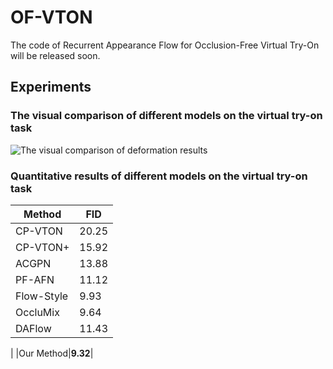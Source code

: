 # OF-VTON
The code of Recurrent Appearance Flow for Occlusion-Free Virtual Try-On will be released soon.

## Experiments

### The visual comparison of different models on the virtual try-on task
![The visual comparison of deformation results](asserts/results.png)

### Quantitative results of different models on the virtual try-on task

|Method | FID |
|-------|-------|
|CP-VTON|  20.25| 
|CP-VTON+| 15.92| 
|ACGPN|  13.88| 
|PF-AFN| 11.12| 
|Flow-Style|9.93| 
|OccluMix|9.64|
|DAFlow| 11.43|
|
|Our Method|**9.32**|




